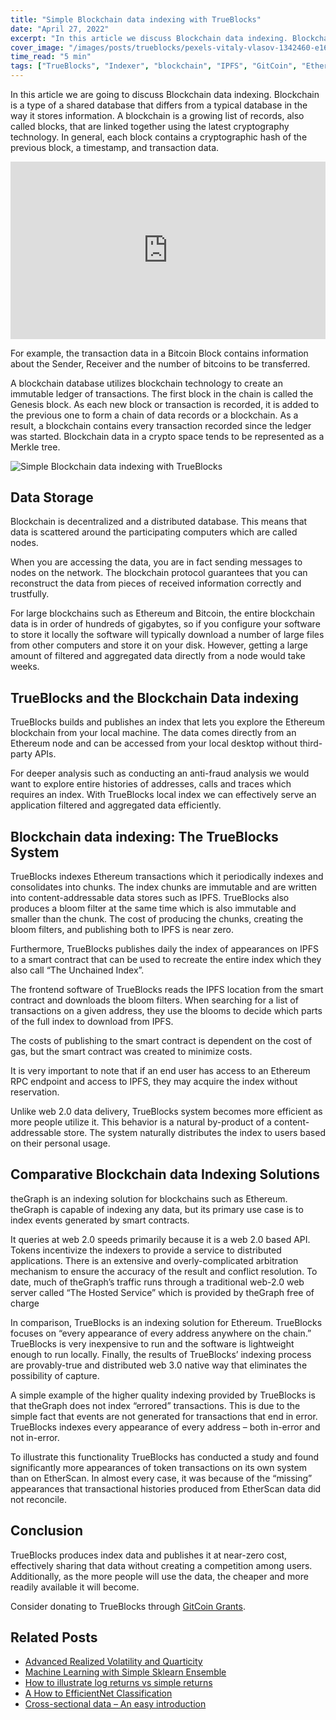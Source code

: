 ```yaml
---
title: "Simple Blockchain data indexing with TrueBlocks"
date: "April 27, 2022"
excerpt: "In this article we discuss Blockchain data indexing. Blockchain is a type of a shared database that differs from a typical database."
cover_image: "/images/posts/trueblocks/pexels-vitaly-vlasov-1342460-e1658960499878.webp"
time_read: "5 min"
tags: ["TrueBlocks", "Indexer", "blockchain", "IPFS", "GitCoin", "Ethereum"]
---
```


In this article we are going to discuss Blockchain data indexing. Blockchain is a type of a shared database that differs from a typical database in the way it stores information. A blockchain is a growing list of records, also called blocks, that are linked together using the latest cryptography technology. In general, each block contains a cryptographic hash of the previous block, a timestamp, and transaction data.

<div style=" position: relative; padding-bottom: 56.25%;">
<iframe class="lazyload" style="border: 1; top: 0; left: 0; width: 100%; height: 100%; position: absolute;" src="https://www.youtube.com/embed/TtRilzuXLkA?autoplay=1&mute=1" title="YouTube video player" frameborder="0" allow="accelerometer; autoplay; clipboard-write; encrypted-media; gyroscope; picture-in-picture" allowfullscreen></iframe>
</div>

For example, the transaction data in a Bitcoin Block contains information about the Sender, Receiver and the number of bitcoins to be transferred.

A blockchain database utilizes blockchain technology to create an immutable ledger of transactions. The first block in the chain is called the Genesis block. As each new block or transaction is recorded, it is added to the previous one to form a chain of data records or a blockchain. As a result, a blockchain contains every transaction recorded since the ledger was started. Blockchain data in a crypto space tends to be represented as a Merkle tree.

![Simple Blockchain data indexing with TrueBlocks](/images/posts/trueblocks/R2H51P1-768x489.webp)

## Data Storage

Blockchain is decentralized and a distributed database. This means that data is scattered around the participating computers which are called nodes.

When you are accessing the data, you are in fact sending messages to nodes on the network. The blockchain protocol guarantees that you can reconstruct the data from pieces of received information correctly and trustfully.

For large blockchains such as Ethereum and Bitcoin, the entire blockchain data is in order of hundreds of gigabytes, so if you configure your software to store it locally the software will typically download a number of large files from other computers and store it on your disk. However, getting a large amount of filtered and aggregated data directly from a node would take weeks.

## TrueBlocks and the Blockchain Data indexing

TrueBlocks builds and publishes an index that lets you explore the Ethereum blockchain from your local machine. The data comes directly from an Ethereum node and can be accessed from your local desktop without third-party APIs.

For deeper analysis such as conducting an anti-fraud analysis we would want to explore entire histories of addresses, calls and traces which requires an index. With TrueBlocks local index we can effectively serve an application filtered and aggregated data efficiently.

## Blockchain data indexing: The TrueBlocks System

TrueBlocks indexes Ethereum transactions which it periodically indexes and consolidates into chunks. The index chunks are immutable and are written into content-addressable data stores such as IPFS. TrueBlocks also produces a bloom filter at the same time which is also immutable and smaller than the chunk. The cost of producing the chunks, creating the bloom filters, and publishing both to IPFS is near zero.

Furthermore, TrueBlocks publishes daily the index of appearances on IPFS to a smart contract that can be used to recreate the entire index which they also call “The Unchained Index”.

The frontend software of TrueBlocks reads the IPFS location from the smart contract and downloads the bloom filters. When searching for a list of transactions on a given address, they use the blooms to decide which parts of the full index to download from IPFS.

The costs of publishing to the smart contract is dependent on the cost of gas, but the smart contract was created to minimize costs.

It is very important to note that if an end user has access to an Ethereum RPC endpoint and access to IPFS, they may acquire the index without reservation.

Unlike web 2.0 data delivery, TrueBlocks system becomes more efficient as more people utilize it. This behavior is a natural by-product of a content-addressable store. The system naturally distributes the index to users based on their personal usage.

## Comparative Blockchain data Indexing Solutions

theGraph is an indexing solution for blockchains such as Ethereum. theGraph is capable of indexing any data, but its primary use case is to index events generated by smart contracts.

It queries at web 2.0 speeds primarily because it is a web 2.0 based API. Tokens incentivize the indexers to provide a service to distributed applications. There is an extensive and overly-complicated arbitration mechanism to ensure the accuracy of the result and conflict resolution. To date, much of theGraph’s traffic runs through a traditional web-2.0 web server called “The Hosted Service” which is provided by theGraph free of charge

In comparison, TrueBlocks is an indexing solution for Ethereum. TrueBlocks focuses on “every appearance of every address anywhere on the chain.” TrueBlocks is very inexpensive to run and the software is lightweight enough to run locally. Finally, the results of TrueBlocks’ indexing process are provably-true and distributed web 3.0 native way that eliminates the possibility of capture.

A simple example of the higher quality indexing provided by TrueBlocks is that theGraph does not index “errored” transactions. This is due to the simple fact that events are not generated for transactions that end in error. TrueBlocks indexes every appearance of every address – both in-error and not in-error.

To illustrate this functionality TrueBlocks has conducted a study and found significantly more appearances of token transactions on its own system than on EtherScan. In almost every case, it was because of the “missing” appearances that transactional histories produced from EtherScan data did not reconcile.

## Conclusion

TrueBlocks produces index data and publishes it at near-zero cost, effectively sharing that data without creating a competition among users. Additionally, as the more people will use the data, the cheaper and more readily available it will become.

Consider donating to TrueBlocks through [GitCoin Grants](https://gitcoin.co/grants/184/trueblocks).

## Related Posts

- [Advanced Realized Volatility and Quarticity](https://dspyt.com/advanced-realized-volatility-and-quarticity)
- [Machine Learning with Simple Sklearn Ensemble](https://dspyt.com/machine-learning-simple-sklearn-ensemble)
- [How to illustrate log returns vs simple returns](https://dspyt.com/simple-returns-log-return-and-volatility-simple-introduction)
- [A How to EfficientNet Classification](https://dspyt.com/efficientnet-classification)
- [Cross-sectional data – An easy introduction](https://dspyt.com/cross-sectional-data-an-easy-introduction)
